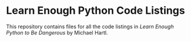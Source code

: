 # Learn Enough Python Code Listings

This repository contains files for all the code listings in *Learn Enough Python to Be Dangerous* by Michael Hartl.
